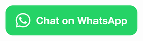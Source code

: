 <html>
  <a 
    aria-label="Chat on WhatsApp" href="https://wa.me/17812306386?text=Service%20Request"> 
      <img 
        alt="Chat on WhatsApp" 
        src="WhatsAppButtonGreenLarge.png"/>
  </a>
</html>
